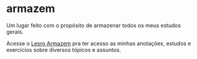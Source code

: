 # armazem
 Um lugar feito com o propósito de armazenar todos os meus estudos gerais.

 Acesse o <a href="https://31lero31perih31.github.io/armazem/armazem/pag-armazem.html">Lesro Armazem</a> pra ter acesso as minhas anotações, estudos e exercícios sobre diversos tópicos e assuntos.
